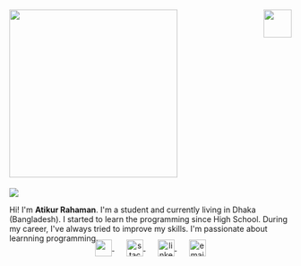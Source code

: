 <h1><i><img src="https://blogger.googleusercontent.com/img/a/AVvXsEjznplLBOyBLXj1lnFj-457JdSwJ7GkWPAqm_ulo2-9NsJdxELOYpEvixNisLxE-QMyFzYLA4-rB_YbgmLo7kPVSEKLM6aTq8By_YMJ_mkk8jU90T3K5vDr6giu3RMxzp4vm_TFDaD_h0KTz7qsb13tbE-ScFeXLyAt1vqdEx2rAsxLFfMnDR11qSnr=s16000" width="300px"></i><img align='right' src="https://media.giphy.com/media/mGcNjsfWAjY5AEZNw6/giphy.gif" width="50"></h1>


<img src="https://blogger.googleusercontent.com/img/a/AVvXsEg2LDfa56wU9Ix9TEXlVJWFLcbkXQetrKVljFlqqIFaqZxvexNNReZg2L3WDla18MWj_9zgmEEm9tPmxmdTnGxBR-lS0NXaOUsCvGRGfMyAjRAjCT7jq01B8aiOsjUWyzyhDlnATE3I2ORhR_GU_mI2wKrJR9OWfa_4jAeJT3lts7KNAZtIjRJeXPCv=s16000">


<p>
 Hi! I'm <strong>Atikur Rahaman</strong>. I'm a student and currently living in Dhaka (Bangladesh).
I started to learn the programming since High School.
During my career, I've always tried to improve my skills.
I'm passionate about learnning programming.
</p>
 
  
<p align="center" style="margin: -20px 0 30px">
   <a href="http://www.nirjon.tk" target="_blank" style='margin-right:10px'>
    <img align="center" src="https://cdn3.iconfinder.com/data/icons/internet-23/64/ICFcomp1-512.png" height="30px" width="30px" />
  </a>
  &nbsp;&nbsp;
  <a href="#" target="_blank" style='margin-right:10px'>
    <img align="center" src="https://cdn2.iconfinder.com/data/icons/black-white-social-media/32/online_social_media_facebook-512.png" alt="stackoverflow" height="30px" width="30px" />
  </a>
  &nbsp;&nbsp;
  <a href="#" target="_blank" style='margin-right:10px'>
    <img align="center" src="https://cdn4.iconfinder.com/data/icons/social-media-free-13/32/Blogger_social_media_logo-512.png" alt="linkedin" height="30px" width="30px" />
  </a>
  &nbsp;&nbsp;
  <a href="#" target="_blank">
    <img align="center" src="https://cdn4.iconfinder.com/data/icons/black-white-social-media/32/mail_email_envelope_send_message-512.png" alt="email" height="30px" width="30px" />
  </a>
</p>
